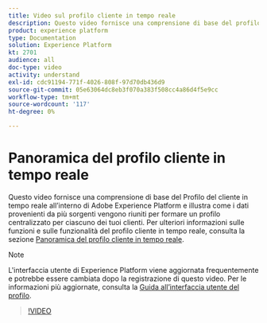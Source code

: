 ```yaml
---
title: Video sul profilo cliente in tempo reale
description: Questo video fornisce una comprensione di base del profilo cliente in tempo reale all’interno di Adobe Experience Platform e illustra come sfogliare i profili all’interno dell’interfaccia utente di Platform.
product: experience platform
type: Documentation
solution: Experience Platform
kt: 2701
audience: all
doc-type: video
activity: understand
exl-id: cdc91194-771f-4026-808f-97d70db436d9
source-git-commit: 05e63064dc8eb3f070a383f508cc4a86d4f5e9cc
workflow-type: tm+mt
source-wordcount: '117'
ht-degree: 0%

---
```


# Panoramica del profilo cliente in tempo reale

Questo video fornisce una comprensione di base del Profilo del cliente in tempo reale all’interno di Adobe Experience Platform e illustra come i dati provenienti da più sorgenti vengono riuniti per formare un profilo centralizzato per ciascuno dei tuoi clienti. Per ulteriori informazioni sulle funzioni e sulle funzionalità del profilo cliente in tempo reale, consulta la sezione [Panoramica del profilo cliente in tempo reale](../home.md).

>[!NOTE]
>
>L&#39;interfaccia utente di Experience Platform viene aggiornata frequentemente e potrebbe essere cambiata dopo la registrazione di questo video. Per le informazioni più aggiornate, consulta la [Guida all’interfaccia utente del profilo](../ui/user-guide.md).

>[!VIDEO](https://video.tv.adobe.com/v/27251?quality=12&learn=on&captions=eng)
